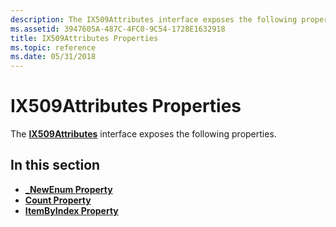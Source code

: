 ```yaml
---
description: The IX509Attributes interface exposes the following properties.
ms.assetid: 3947605A-487C-4FC0-9C54-1728E1632918
title: IX509Attributes Properties
ms.topic: reference
ms.date: 05/31/2018
---
```


# IX509Attributes Properties

The [**IX509Attributes**](/windows/desktop/api/CertEnroll/nn-certenroll-ix509attributes) interface exposes the following properties.

## In this section

-   [**\_NewEnum Property**](/windows/desktop/api/CertEnroll/nf-certenroll-ix509attributes-get__newenum)
-   [**Count Property**](/windows/desktop/api/CertEnroll/nf-certenroll-ix509attributes-get_count)
-   [**ItemByIndex Property**](/windows/desktop/api/CertEnroll/nf-certenroll-ix509attributes-get_itembyindex)

 

 



